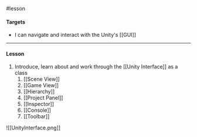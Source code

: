 #lesson 

#### Targets

- I can navigate and interact with the Unity's [[GUI]]

---
#### Lesson

1. Introduce, learn about and work through the [[Unity Interface]] as a class
	1. [[Scene View]]
	2. [[Game View]]
	3. [[Hierarchy]]
	4. [[Project Panel]]
	5. [[Inspector]]
	6. [[Console]]
	7. [[Toolbar]]

![[UnityInterface.png]]